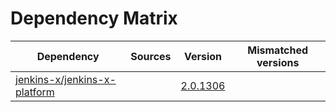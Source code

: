 # Dependency Matrix

Dependency | Sources | Version | Mismatched versions
---------- | ------- | ------- | -------------------
[jenkins-x/jenkins-x-platform](https://github.com/jenkins-x/jenkins-x-platform.git) |  | [2.0.1306](https://github.com/jenkins-x/jenkins-x-platform/releases/tag/v2.0.1306) | 
